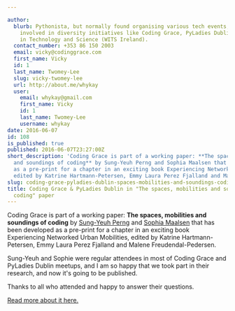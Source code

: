 ```yaml
---

author:
  blurb: Pythonista, but normally found organising various tech events, and now heavily
    involved in diversity initiatives like Coding Grace, PyLadies Dublin, and Women
    in Technology and Science (WITS Ireland).
  contact_number: +353 86 150 2003
  email: vicky@codinggrace.com
  first_name: Vicky
  id: 1
  last_name: Twomey-Lee
  slug: vicky-twomey-lee
  url: http://about.me/whykay
  user:
    email: whykay@gmail.com
    first_name: Vicky
    id: 1
    last_name: Twomey-Lee
    username: whykay
date: 2016-06-07
id: 108
is_published: true
published: 2016-06-07T23:27:00Z
short_description: 'Coding Grace is part of a working paper: **The spaces, mobilities
  and soundings of coding** by Sung-Yeuh Perng and Sophia Maalsen that has been developed
  as a pre-print for a chapter in an exciting book Experiencing Networked Urban Mobilities,
  edited by Katrine Hartmann-Petersen, Emmy Laura Perez Fjalland and Malene Freudendal-Pedersen. '
slug: coding-grace-pyladies-dublin-spaces-mobilities-and-soundings-coding-paper
title: Coding Grace & PyLadies Dublin in "The spaces, mobilities and soundings of
  coding" paper
---
```


Coding Grace is part of a working paper: **The spaces, mobilities and soundings of coding** by [Sung-Yeuh Perng](https://twitter.com/syperng) and [Sophia Maalsen](http://www.researchonline.mq.edu.au/vital/access/Bibliography/Maalsen,%20Sophia) that has been developed as a pre-print for a chapter in an exciting book Experiencing Networked Urban Mobilities, edited by Katrine Hartmann-Petersen, Emmy Laura Perez Fjalland and Malene Freudendal-Pedersen. 

Sung-Yeuh and Sophie were regular attendees in most of Coding Grace and PyLadies Dublin meetups, and I am so happy that we took part in their research, and now it's going to be published.

Thanks to all who attended and happy to answer their questions.

<a href="http://progcity.maynoothuniversity.ie/" class="btn btn-success btn-lg active" role="button">Read more about it here.</a>